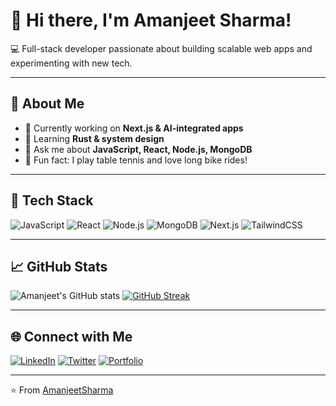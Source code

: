 # 👋 Hi there, I'm Amanjeet Sharma!

💻 Full-stack developer passionate about building scalable web apps and experimenting with new tech.

---

## 🚀 About Me

- 🔭 Currently working on **Next.js & AI-integrated apps**
- 🌱 Learning **Rust & system design**
- 💬 Ask me about **JavaScript, React, Node.js, MongoDB**
- 🏓 Fun fact: I play table tennis and love long bike rides!

---

## 🧰 Tech Stack

![JavaScript](https://img.shields.io/badge/-JavaScript-F7DF1E?style=flat-square&logo=javascript&logoColor=black)
![React](https://img.shields.io/badge/-React-20232A?style=flat-square&logo=react)
![Node.js](https://img.shields.io/badge/-Node.js-339933?style=flat-square&logo=node.js&logoColor=white)
![MongoDB](https://img.shields.io/badge/-MongoDB-4DB33D?style=flat-square&logo=mongodb&logoColor=white)
![Next.js](https://img.shields.io/badge/-Next.js-000000?style=flat-square&logo=next.js)
![TailwindCSS](https://img.shields.io/badge/-TailwindCSS-38B2AC?style=flat-square&logo=tailwind-css)

---

## 📈 GitHub Stats

![Amanjeet's GitHub stats](https://github-readme-stats.vercel.app/api?username=AmanjeetSharma&show_icons=true&theme=radical)
[![GitHub Streak](https://streak-stats.demolab.com?user=AmanjeetSharma&theme=radical)](https://git.io/streak-stats)

---

## 🌐 Connect with Me

[![LinkedIn](https://img.shields.io/badge/-LinkedIn-0077B5?style=flat-square&logo=linkedin&logoColor=white)](https://linkedin.com/in/your-link)
[![Twitter](https://img.shields.io/badge/-Twitter-1DA1F2?style=flat-square&logo=twitter&logoColor=white)](https://twitter.com/your-handle)
[![Portfolio](https://img.shields.io/badge/-Portfolio-24292E?style=flat-square&logo=github&logoColor=white)](https://your-website.com)

---

⭐️ From [AmanjeetSharma](https://github.com/AmanjeetSharma)
